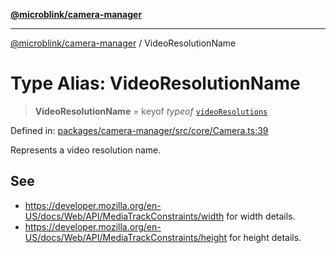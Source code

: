 [**@microblink/camera-manager**](../README.md)

---

[@microblink/camera-manager](../README.md) / VideoResolutionName

# Type Alias: VideoResolutionName

> **VideoResolutionName** = keyof _typeof_ [`videoResolutions`](../variables/videoResolutions.md)

Defined in: [packages/camera-manager/src/core/Camera.ts:39](https://github.com/BlinkID/blinkid-web/blob/main/packages/camera-manager/src/core/Camera.ts)

Represents a video resolution name.

## See

- https://developer.mozilla.org/en-US/docs/Web/API/MediaTrackConstraints/width for width details.
- https://developer.mozilla.org/en-US/docs/Web/API/MediaTrackConstraints/height for height details.
